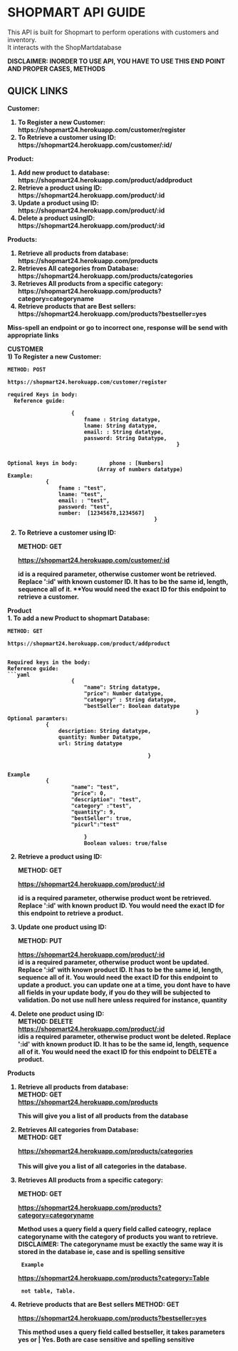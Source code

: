 <h1>SHOPMART API GUIDE </h1>
<p1>This API is built for Shopmart to perform operations with customers and inventory.<br />
It interacts with the ShopMartdatabase<br />


**DISCLAIMER: INORDER TO USE API, YOU HAVE TO USE THIS END POINT AND PROPER CASES, METHODS**
</p1>


<h2>QUICK LINKS</h2>
<b>Customer:<b> </br>
<ol>
<li>To Register a new Customer: https://shopmart24.herokuapp.com/customer/register</li>
<li>To Retrieve a customer using ID: https://shopmart24.herokuapp.com/customer/:id/</li>
</ol>

Product: <br />
<ol>
<li>Add new product to database: https://shopmart24.herokuapp.com/product/addproduct</li>
<li>Retrieve a product using ID:  https://shopmart24.herokuapp.com/product/:id</li>
<li>Update a product using ID: https://shopmart24.herokuapp.com/product/:id</li>
<li>Delete a product usingID: https://shopmart24.herokuapp.com/product/:id</li>
</ol>

Products:<br />
<ol>
<li>Retrieve all products from database: https://shopmart24.herokuapp.com/products</li>
<li>Retrieves All categories from Database: https://shopmart24.herokuapp.com/products/categories</li>
<li>Retrieves All products from a specific category: https://shopmart24.herokuapp.com/products?category=categoryname</li>
<li>Retrieve products that are Best sellers: https://shopmart24.herokuapp.com/products?bestseller=yes</li>
</ol>



**Miss-spell an endpoint or go to incorrect one, response will be send with appropriate links**


<b>CUSTOMER</b> </br>
<p2> 1) To Register a new Customer: 
  
    METHOD: POST

    https://shopmart24.herokuapp.com/customer/register

    required Keys in body: 
      Reference guide:
               
                        {
                            fname : String datatype, 
                            lname: String datatype,
                            email: : String datatype, 
                            password: String Datatype,
                                                         }
            

    Optional keys in body:          phone : [Numbers] 
                                (Array of numbers datatype) 
    Example:
                {
                    fname : "test", 
                    lname: "test",
                    email: : "test",
                    password: "test",
                    number:  [12345678,1234567]
                                                  }

2. To Retrieve a customer using ID:
    
    METHOD: GET

    https://shopmart24.herokuapp.com/customer/:id

    id is a required parameter, otherwise customer wont be retrieved.
    Replace ':id' with known customer ID. It has to be the same id, length, sequence all of it.
    **You would need the exact ID for this endpoint to retrieve a customer.
</p2>
<b>Product</b> </br>
<p2>
1. To add a new Product to shopmart Database:
    
    METHOD: GET

    https://shopmart24.herokuapp.com/product/addproduct
  

    Required keys in the body:
    Reference guide:
    ```yaml
                        {
                            "name": String datatype,
                            "price": Number datatype,
                            "category" : String datatype,
                            "bestSeller": Boolean datatype 
                                                               }
    Optional paramters:
                {
                    description: String datatype,
                    quantity: Number Datatype,
                    url: String datatype

                                                }
                  

    Example
                {
                        "name": "test", 
                        "price": 0,
                        "description": "test", 
                        "category" :"test", 
                        "quantity": 9,
                        "bestSeller": true, 
                        "picurl":"test" 

                            }
                            Boolean values: true/false

2. Retrieve a product using ID:
    
    METHOD: GET

    https://shopmart24.herokuapp.com/product/:id

    id is a required parameter, otherwise product wont be retrieved.
    Replace ':id' with known product ID.
    **You would need the exact ID for this endpoint to retrieve a product.**


3. Update one product using ID:
    
    METHOD: PUT

    https://shopmart24.herokuapp.com/product/:id </br>
    id is a required parameter, otherwise product wont be updated.
    Replace ':id' with known product ID. It has to be the same id, length, sequence all of it.
    <b>You would need the exact ID for this endpoint to update a product.
    you can update one at a time, you dont have to have all fields in your update body,
     if you do they will be subjected to validation. Do not use null here unless required for instance, quantity</b>


4. Delete one product using ID:</br>
     METHOD: DELETE</br>
        https://shopmart24.herokuapp.com/product/:id </br>
    idis a required parameter, otherwise product wont be deleted.
    Replace ':id' with known product ID. It has to be the same id, length, sequence all of it.
    <b>You would need the exact ID for this endpoint to DELETE a product.</b>
    </p2>

<b>Products</b> </br>
<p2>
1. Retrieve all products from database:</br>
    METHOD: GET</br>
    https://shopmart24.herokuapp.com/products
        
    
    
    This will give you a list of all products from the database



2. Retrieves All categories from Database:</br>
    METHOD: GET</br>

    https://shopmart24.herokuapp.com/products/categories</br>
    </br>
        This will give you a list of all categories in the database.



3. Retrieves All products from a specific category:</br>
    
    METHOD: GET</br>
        
    https://shopmart24.herokuapp.com/products?category=categoryname </br>

    Method uses a query field a query field called cateogry, replace categoryname with 
    the category of products you want to retrieve.
    <b>DISCLAIMER: The categoryname must be exactly the same way it is stored in the database ie, case 
     and is spelling sensitive</b>

        Example
     https://shopmart24.herokuapp.com/products?category=Table </br>

        not table, Table.

4. Retrieve products that are Best sellers
    METHOD: GET</br>
    
    https://shopmart24.herokuapp.com/products?bestseller=yes</br>


    This method uses a query field called bestseller, it takes parameters yes or | Yes.
    **Both are case sensitive and spelling sensitive**

</p2>

 

